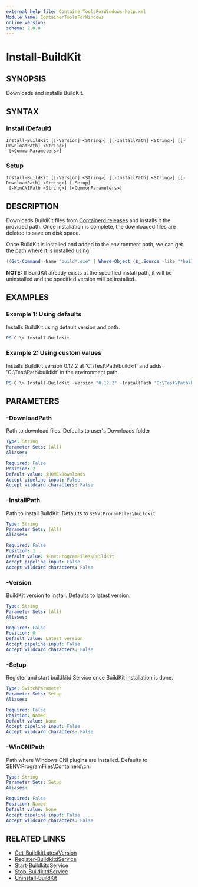 ```yaml
---
external help file: ContainerToolsForWindows-help.xml
Module Name: ContainerToolsForWindows
online version:
schema: 2.0.0
---
```


# Install-BuildKit

## SYNOPSIS

Downloads and installs BuildKit.

## SYNTAX

### Install (Default)

```
Install-BuildKit [[-Version] <String>] [[-InstallPath] <String>] [[-DownloadPath] <String>]
 [<CommonParameters>]
```

### Setup

```
Install-BuildKit [[-Version] <String>] [[-InstallPath] <String>] [[-DownloadPath] <String>] [-Setup]
 [-WinCNIPath <String>] [<CommonParameters>]
```

## DESCRIPTION

Downloads BuildKit files from [Containerd releases](https://github.com/moby/buildkit/releases) and installs it the provided path. Once installation is complete, the downloaded files are deleted to save on disk space.

Once BuildKit is installed and added to the environment path, we can get the path where it is installed using:

```PowerShell
((Get-Command -Name "build*.exe" | Where-Object {$_.Source -like "*buildkit*"} | Select-Object -Unique).Source | Split-Path -Parent).TrimEnd("\bin")
```

**NOTE:** If BuildKit already exists at the specified install path, it will be uninstalled and the specified version will be installed.

## EXAMPLES

### Example 1: Using defaults

Installs BuildKit using default version and path.

```powershell
PS C:\> Install-BuildKit
```

### Example 2: Using custom values

Installs BuildKit version 0.12.2 at 'C:\Test\Path\buildkit' and adds 'C:\Test\Path\buildkit' in the environment path.

```powershell
PS C:\> Install-BuildKit -Version "0.12.2" -InstallPath 'C:\Test\Path\buildkit'
```

## PARAMETERS

### -DownloadPath

Path to download files. Defaults to user's Downloads folder

```yaml
Type: String
Parameter Sets: (All)
Aliases:

Required: False
Position: 2
Default value: $HOME\Downloads
Accept pipeline input: False
Accept wildcard characters: False
```

### -InstallPath

Path to install BuildKit. Defaults to `$ENV:ProramFiles\buildkit`

```yaml
Type: String
Parameter Sets: (All)
Aliases:

Required: False
Position: 1
Default value: $Env:ProgramFiles\BuildKit
Accept pipeline input: False
Accept wildcard characters: False
```

### -Version

BuildKit version to install. Defaults to latest version.

```yaml
Type: String
Parameter Sets: (All)
Aliases:

Required: False
Position: 0
Default value: Latest version
Accept pipeline input: False
Accept wildcard characters: False
```

### -Setup

Register and start buildkitd Service once BuildKit installation is done.

```yaml
Type: SwitchParameter
Parameter Sets: Setup
Aliases:

Required: False
Position: Named
Default value: None
Accept pipeline input: False
Accept wildcard characters: False
```

### -WinCNIPath

Path where Windows CNI plugins are installed. Defaults to $ENV:ProgramFiles\Containerd\cni

```yaml
Type: String
Parameter Sets: Setup
Aliases:

Required: False
Position: Named
Default value: None
Accept pipeline input: False
Accept wildcard characters: False
```

## RELATED LINKS

- [Get-BuildkitLatestVersion](Get-BuildkitLatestVersion.md)
- [Register-BuildkitdService](Register-BuildkitdService.md)
- [Start-BuildkitdService](Start-BuildkitdService.md)
- [Stop-BuildkitdService](Stop-BuildkitdService.md)
- [Uninstall-BuildKit](Uninstall-BuildKit.md)
